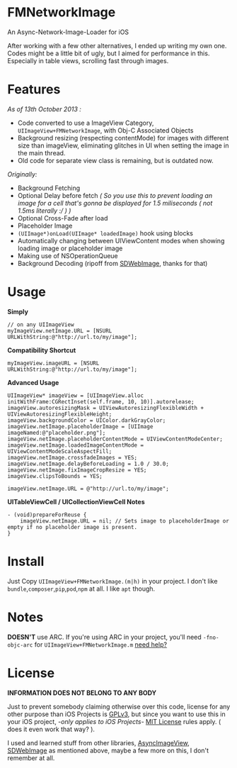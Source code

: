FMNetworkImage
==============

An Async-Network-Image-Loader for iOS

After working with a few other alternatives, I ended up writing my own one. 
Codes might be a little bit of ugly, but I aimed for performance in this. Especially in 
table views, scrolling fast through images.

Features
========

*As of 13th October 2013 :*

- Code converted to use a ImageView Category, `UIImageView+FMNetworkImage`, with Obj-C Associated Objects
- Background resizing (respecting contentMode) for images with different size than imageView, eliminating glitches in UI when setting the image in the main thread.
- Old code for separate view class is remaining, but is outdated now.

*Originally:*

- Background Fetching
- Optional Delay before fetch 
  *( So you use this to prevent loading an image for a cell that's gonna be displayed for 1.5 miliseconds ( not 1.5ms literally :/ ) )*
- Optional Cross-Fade after load
- Placeholder Image
- `(UIImage*)onLoad(UIImage* loadedImage)` hook using blocks
- Automatically changing between UIViewContent modes when showing loading image or placeholder image
- Making use of NSOperationQueue
- Background Decoding (ripoff from [SDWebImage](https://github.com/rs/SDWebImage), thanks for that)

Usage
=====

**Simply**
	
	// on any UIImageView
	myImageView.netImage.URL = [NSURL URLWithString:@"http://url.to/my/image"];

**Compatibility Shortcut**

	myImageView.imageURL = [NSURL URLWithString:@"http://url.to/my/image"];

**Advanced Usage**

	UIImageView* imageView = [UIImageView.alloc initWithFrame:CGRectInset(self.frame, 10, 10)].autorelease;
	imageView.autoresizingMask = UIViewAutoresizingFlexibleWidth + UIViewAutoresizingFlexibleHeight;
	imageView.backgroundColor = UIColor.darkGrayColor;
	imageView.netImage.placeholderImage = [UIImage imageNamed:@"placeholder.png"];
	imageView.netImage.placeholderContentMode = UIViewContentModeCenter;
	imageView.netImage.loadedImageContentMode = UIViewContentModeScaleAspectFill;
	imageView.netImage.crossfadeImages = YES;
	imageView.netImage.delayBeforeLoading = 1.0 / 30.0;
	imageView.netImage.fixImageCropResize = YES;
	imageView.clipsToBounds = YES;

	imageView.netImage.URL = @"http://url.to/my/image";

**UITableViewCell / UICollectionViewCell Notes**

	- (void)prepareForReuse {
		imageView.netImage.URL = nil; // Sets image to placeholderImage or empty if no placeholder image is present.
	}
	

Install
=======

Just Copy `UIImageView+FMNetworkImage.(m|h)` in your project. I don't like `bundle`,`composer`,`pip`,`pod`,`npm` at all.
I like `apt` though.

Notes
=====

 **DOESN'T** use ARC. If you're using ARC in your project, you'll need `-fno-objc-arc` for `UIImageView+FMNetworkImage.m` [need help?](http://stackoverflow.com/questions/6646052/how-can-i-disable-arc-for-a-single-file-in-a-project)

License
=======

 **INFORMATION DOES NOT BELONG TO ANY BODY** 
 
 Just to prevent somebody claiming otherwise over this code, license for any other purpose
 than iOS Projects is [GPLv3](http://www.gnu.org/copyleft/gpl.html), but since you want 
 to use this in your iOS project, *-only applies to iOS Projects-* [MIT License](http://opensource.org/licenses/MIT)
 rules apply. ( does it even work that way? ).

 I used and learned stuff from other libraries, [AsyncImageView](https://github.com/nicklockwood/AsyncImageView), 
 [SDWebImage](https://github.com/rs/SDWebImage) as mentioned above, maybe a few more on this, I don't remember at all.
